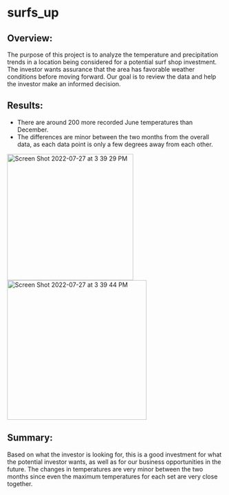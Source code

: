 # surfs_up

## Overview:
The purpose of this project is to analyze the temperature and precipitation trends in a location being considered for a potential surf shop investment. The investor wants assurance that the area has favorable weather conditions before moving forward. Our goal is to review the data and help the investor make an informed decision.

## Results:
- There are around 200 more recorded June temperatures than December.
- The differences are minor between the two months from the overall data, as each data point is only a few degrees away from each other.
<img width="293" alt="Screen Shot 2022-07-27 at 3 39 29 PM" src="https://user-images.githubusercontent.com/70240501/181384686-c1504ab9-1eeb-4792-984c-032cee845423.png">
<img width="324" alt="Screen Shot 2022-07-27 at 3 39 44 PM" src="https://user-images.githubusercontent.com/70240501/181384699-f9cd3708-9e43-4782-9101-ecf9366f49c3.png">



## Summary:
Based on what the investor is looking for, this is a good investment for what the potential investor wants, as well as for our business opportunities in the future. The changes in temperatures are very minor between the two months since even the maximum temperatures for each set are very close together.
